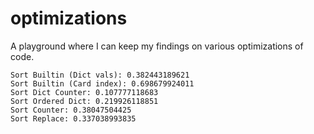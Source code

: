 # optimizations
A playground where I can keep my findings on various optimizations of code.

    Sort Builtin (Dict vals): 0.382443189621
    Sort Builtin (Card index): 0.698679924011
    Sort Dict Counter: 0.107777118683
    Sort Ordered Dict: 0.219926118851
    Sort Counter: 0.38047504425
    Sort Replace: 0.337038993835
